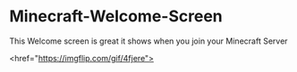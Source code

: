 # Minecraft-Welcome-Screen
This Welcome screen is great it shows when you join your Minecraft Server

<href="https://imgflip.com/gif/4fjere">
